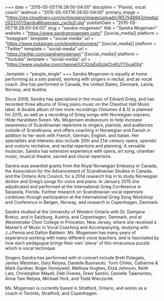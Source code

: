 +++
date = "2015-05-05T16:28:00-04:00"
discipline = "Pianist, vocal coach"
lastmod = "2015-05-05T16:28:00-04:00"
primary_image = "https://res.cloudinary.com/schmopera/image/upload/v1657548943/media/2022/07/SandraMogensen_cw3p2j.jpg"
publishDate = "2015-05-05T16:28:00-04:00"
slug = "sandra-mogensen"
title = "Sandra Mogensen"
website = "https://www.sandramogensen.com/"
[[social_media]]
platform = "Instagram"
template = "social-media"
url = "https://www.instagram.com/enpleinelumiere/"
[[social_media]]
platform = "Twitter"
template = "social-media"
url = "https://twitter.com/sandramogensen"
[[social_media]]
platform = "Youtube"
template = "social-media"
url = "https://www.youtube.com/channel/UCXUxEqSzIpCtvKU1TXuuKXg"

_template = "people_single"
+++
Sandra Mogensen is equally at home performing as a solo pianist, working with singers in recital, and as vocal coach. She has performed in Canada, the United States, Denmark, Latvia, Norway, and Austria.

Since 2006, Sandra has specialized in the music of Edvard Grieg, and has recorded three albums of Grieg piano music on the Chestnut Hall Music label. A double album of two more recordings (Volumes 4 & 5) is planned for 2015, as well as a recording of Grieg songs with Norwegian soprano, Hilde Haraldsen Sveen. Ms. Mogensen endeavours to help increase awareness of Scandinavian repertoire to singers, pianists, and audiences outside of Scandinavia, and offers coaching in Norwegian and Danish in addition to her work with French, German, English, and Italian. Her specialties and interests also include 20th and 21st century opera, operatic and oratorio recitative, and recital repertoire and planning. A versatile musician, Sandra has extensive experience with opera, art song, chamber music, musical theatre, sacred and choral repertoire.

Sandra was awarded grants from the Royal Norwegian Embassy in Canada, the Association for the Advancement of Scandinavian Studies in Canada, and the Ontario Arts Council, for a 2014 research trip in to study Norwegian diction and Grieg’s songs for voice and piano. In January 2015 she adjudicated and performed at the International Grieg Conference in Sarasota, Florida. Further research on Scandinavian vocal repertoire continues through participation at the International Grieg Song Workshop and Conference in Bergen, Norway, and research in Copenhagen, Denmark.

Sandra studied at the University of Western Ontario with Dr. Damjana Bratuz, and in Salzburg, Austria, and Copenhagen, Denmark, and at Westminster Choir College in Princeton, New Jersey, where she received a Master’s of Music in Vocal Coaching and Accompanying, studying with J.J.Penna and Dalton Baldwin. Ms. Mogensen has many years of experience working with many different voice teachers, and is fascinated by how each pedagogue brings their own 'piece' of this miraculous puzzle which is vocal technique.

Singers Sandra has performed with in concert include Brett Polegato, James Westman, Gary Relyea, Danielle Buonaiuto, Torin Chiles, Catherine & Mark Gardner, Roger Honeywell, Mellissa Hughes, Eliza Johnson, Keith Lam, Christopher Mayell, Deb Overes, Drew Santini, Danielle Talamantes, Anna Tam Relyea, Michael York, and Todd Wieczorek.

Ms. Mogensen is currently based in Stratford, Ontario, and works as a coach in Toronto, Stratford, and Copenhagen.